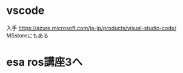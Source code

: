 # vscode
入手
https://azure.microsoft.com/ja-jp/products/visual-studio-code/
MSstoreにもある
# esa ros講座3へ
